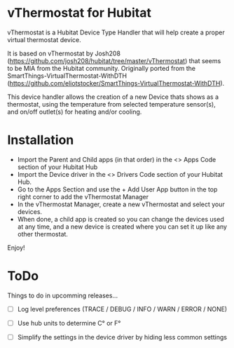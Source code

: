 # vThermostat for Hubitat

vThermostat is a Hubitat Device Type Handler that will help create a proper virtual thermostat device.

It is based on vThermostat by Josh208 (https://github.com/josh208/hubitat/tree/master/vThermostat) that seems to be MIA from the Hubitat community.
Originally ported from the SmartThings-VirtualThermostat-WithDTH (https://github.com/eliotstocker/SmartThings-VirtualThermostat-WithDTH). 


This device handler allows the creation of a new Device thats shows as a thermostat, using the temperature from selected temperature sensor(s), and on/off outlet(s) for heating and/or cooling.


# Installation

* Import the Parent and Child apps (in that order) in the <> Apps Code section of your Hubitat Hub
* Import the Device driver in the <> Drivers Code section of your Hubitat Hub.
* Go to the Apps Section and use the + Add User App button in the top right corner to add the vThermostat Manager
* In the vThermostat Manager, create a new vThermostat and select your devices.
* When done, a child app is created so you can change the devices used at any time, and a new device is created where you can set it up like any other thermostat.

Enjoy!


# ToDo

Things to do in upcomming releases...

- [ ] Log level preferences (TRACE / DEBUG / INFO / WARN / ERROR / NONE)
- [ ] Use hub units to determine C° or F°
- [ ] Simplify the settings in the device driver by hiding less common settings

